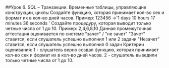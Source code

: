 ##Урок 6. SQL – Транзакции. Временные таблицы, управляющие конструкции, циклы
Создайте функцию, которая принимает кол-во сек и формат их в кол-во дней часов. Пример: 123456 ->'1 days 10 hours 17 minutes 36 seconds '
Создайте процедуру, которая выводит только четные числа от 1 до 10. Пример: 2,4,6,8,10 Данная промежуточная аттестация оценивается по системе "зачет" / "не зачет" "Зачет" ставится, если слушатель успешно выполнил 1 или 2 задачи "Незачет" ставится, если слушатель успешно выполнил 0 задач Критерии оценивания: 1 - слушатель верно создал функцию, которая принимает кол-во сек и формат их в кол-во дней часов. 2 - слушатель выведили только четные числа от 1 до 10.
